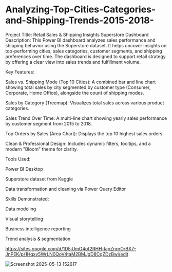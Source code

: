 # Analyzing-Top-Cities-Categories-and-Shipping-Trends-2015-2018-
Project Title: Retail Sales &amp; Shipping Insights Superstore Dashboard
Description:
This Power BI dashboard analyzes sales performance and shipping behavior using the Superstore dataset. It helps uncover insights on top-performing cities, sales categories, customer segments, and shipping preferences over time. The dashboard is designed to support retail strategy by offering a clear view into sales trends and fulfillment volume.

Key Features:

Sales vs. Shipping Mode (Top 10 Cities): A combined bar and line chart showing total sales by city segmented by customer type (Consumer, Corporate, Home Office), alongside the count of shipping modes.

Sales by Category (Treemap): Visualizes total sales across various product categories.

Sales Trend Over Time: A multi-line chart showing yearly sales performance by customer segment from 2015 to 2018.

Top Orders by Sales (Area Chart): Displays the top 10 highest sales orders.

Clean & Professional Design: Includes dynamic filters, tooltips, and a modern "Bloom" theme for clarity.

Tools Used:

Power BI Desktop

Superstore dataset from Kaggle

Data transformation and cleaning via Power Query Editor

Skills Demonstrated:

Data modeling

Visual storytelling

Business intelligence reporting

Trend analysis & segmentation

https://sites.google.com/d/1D5iUmG4of2RHH-lapZnrnOrBX7-JnPEK/p/1Hqxv5WrLN0QoV4taM2BMJgD8CqZDzBwi/edit


![Screenshot 2025-05-13 152617](https://github.com/user-attachments/assets/13deccff-3178-49f4-abe0-9ae96c8c2b9b)
